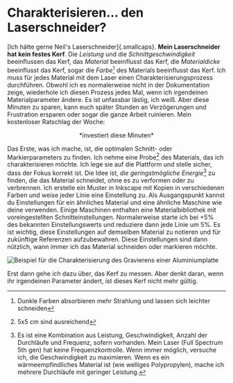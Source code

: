 # Charakterisieren… den Laserschneider?
[Ich hätte gerne Neil's Laserschneider]{.smallcaps}. **Mein Laserschneider hat kein festes Kerf**. Die *Leistung* und die *Schnittgeschwindigkeit* beeinflussen das Kerf, das *Material* beeinflusst das Kerf, die *Materialdicke* beeinflusst das Kerf, sogar die *Farbe*[^101] des Materials beeinflusst das Kerf. Ich muss für jedes Material mit dem Laser einen Charakterisierungsprozess durchführen. Obwohl ich es normalerweise nicht in der Dokumentation zeige, wiederhole ich diesen Prozess jedes Mal, wenn ich irgendeinen Materialparameter ändere. Es ist unfassbar lästig, ich weiß. Aber diese Minuten zu sparen, kann euch später Stunden an Verzögerungen und Frustration ersparen oder sogar die ganze Arbeit ruinieren. Mein kostenloser Ratschlag der Woche:

<center>*investiert diese Minuten*</center>

Das Erste, was ich mache, ist, die optimalen Schnitt- oder Markierparameters zu finden. Ich nehme eine Probe[^100] des Materials, das ich charakterisieren möchte. Ich lege sie auf die Plattform und stelle sicher, dass der Fokus korrekt ist. Die Idee ist, *die geringstmögliche Energie*[^102] zu finden, die das Material schneidet, ohne es zu verformen oder zu verbrennen. Ich erstelle ein Muster in Inkscape mit Kopien in verschiedenen Farben und weise jeder Linie eine Einstellung zu. Als Ausgangspunkt kannst du Einstellungen für ein ähnliches Material und eine ähnliche Maschine wie deine verwenden. Einige Maschinen enthalten eine Materialbibliothek mit voreingestellten Schnitteinstellungen. Normalerweise starte ich bei +5% des bekannten Einstellungswerts und reduziere dann jede Linie um 5%. Es ist wichtig, diese Einstellungen auf demselben Material zu notieren und für zukünftige Referenzen aufzubewahren. Diese Einstellungen sind dann nützlich, wann immer ich das Material schneiden oder markieren möchte.

![Beispiel für die Charakterisierung des Gravierens einer Aluminiumplatte](../../img/w03/character.webp)

[^100]:
    5x5 cm sind ausreichend
[^101]:
    Dunkle Farben absorbieren mehr Strahlung und lassen sich leichter schneiden
[^102]:
    Es ist eine Kombination aus Leistung, Geschwindigkeit, Anzahl der Durchläufe und Frequenz, sofern vorhanden. Mein Laser (Full Spectrum 5th gen) hat keine Frequenzkontrolle. Wenn immer möglich, versuche ich, die Geschwindigkeit zu maximieren. Wenn es ein wärmeempfindliches Material ist (wie welliges Polypropylen), mache ich mehrere Durchläufe mit geringer Leistung.

Erst dann gehe ich dazu über, das Kerf zu messen. Aber denkt daran, wenn ihr irgendeinen Parameter ändert, ist dieses Kerf nicht mehr gültig.

